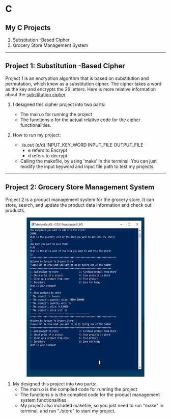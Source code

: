 # C
## My C Projects
1. Substitution -Based Cipher
2. Grocery Store Management System
---

## Project 1: Substitution -Based Cipher

Project 1 is an encryption algorithm that is based on substitution and permutation, which knew as a substitution cipher.  The cipher takes a word as the key and encrypts the 26 letters.  Here is more relative information about the [substitution cipher](https://en.wikipedia.org/wiki/Substitution_cipher)

1. I designed this cipher project into two parts:
    + The main.o for running the project
    + The functions.o for the actual relative code for the cipher functionalities.

2. How to run my project:
    + ./a.out    (e/d)     INPUT_KEY_WORD     INPUT_FILE OUTPUT_FILE
        - e refers to Encrypt
        - d refers to decrypt
    + Calling the makefile, by using 'make' in the terminal.  You can just modify the input keyword and input file path to test my projects.

---
## Project 2: Grocery Store Management System

Project 2 is a product management system for the grocery store. It can store, search, and update the product data information and check out products.

<html>
    <div style="display:flex; justify-content: center;">
        <img width="370" height="500" src="img/c_p2_01.PNG"/>
    </div>
</html>


1. My designed this project into two parts:
    + The main.o is the compiled code for running the project
    + The functions.o is the compiled code for the product management system functionalities.
    + My project also included makefile, so you just need to run "make" in terminal, and run "./store" to start my project.

